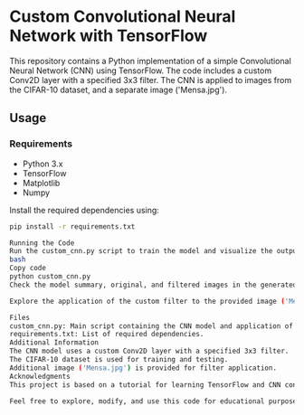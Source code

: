 # Custom Convolutional Neural Network with TensorFlow

This repository contains a Python implementation of a simple Convolutional Neural Network (CNN) using TensorFlow. The code includes a custom Conv2D layer with a specified 3x3 filter. The CNN is applied to images from the CIFAR-10 dataset, and a separate image ('Mensa.jpg').

## Usage

### Requirements

- Python 3.x
- TensorFlow
- Matplotlib
- Numpy

Install the required dependencies using:

```bash
pip install -r requirements.txt

Running the Code
Run the custom_cnn.py script to train the model and visualize the output.
bash
Copy code
python custom_cnn.py
Check the model summary, original, and filtered images in the generated plots.

Explore the application of the custom filter to the provided image ('Mensa.jpg')

Files
custom_cnn.py: Main script containing the CNN model and application of filters.
requirements.txt: List of required dependencies.
Additional Information
The CNN model uses a custom Conv2D layer with a specified 3x3 filter.
The CIFAR-10 dataset is used for training and testing.
Additional image ('Mensa.jpg') is provided for filter application.
Acknowledgments
This project is based on a tutorial for learning TensorFlow and CNN concepts.

Feel free to explore, modify, and use this code for educational purposes or as a starting point for your projects!
